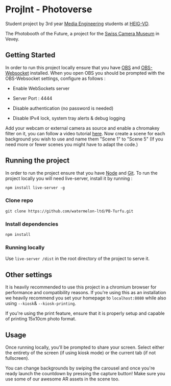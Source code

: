 # ProjInt - Photoverse

Student project by 3rd year [Media Engineering](https://heig-vd.ch/en/education/bachelors-degree-program/media-engineering) students at [HEIG-VD](https://heig-vd.ch/).

The Photobooth of the Future, a project for the [Swiss Camera Museum](https://www.cameramuseum.ch/en/) in Vevey.

## Getting Started

In order to run this project locally ensure that you have [OBS](https://obsproject.com/) and [OBS-Websocket](https://obsproject.com/forum/resources/obs-websocket-remote-control-obs-studio-from-websockets.466/) installed. When you open OBS you should be prompted with the OBS-Websocket settings, configure as follows :

- Enable WebSockets server 

- Server Port : 4444

- Disable authentication (no password is needed)

- Disable IPv4 lock, system tray alerts & debug logging

Add your webcam or external camera as source and enable a chromakey filter on it, you can follow a video tutorial [here](https://www.youtube.com/watch?v=8faHiVALNqE). Now create a scene for each background you wish to use and name them "Scene 1" to "Scene 5" (If you need more or fewer scenes you might have to adapt the code.)

## Running the project

In order to run the project ensure that you have [Node](https://nodejs.org/en/download/) and [Git](https://git-scm.com/download/win).  To run the project locally you will need live-server, install it by running :

`npm install live-server -g` 

### Clone repo

`git clone https://github.com/watermelon-ltd/PB-Turfu.git`

### Install dependencies

`npm install`

### Running locally

Use `live-server /dist` in the root directory of the project to serve it.

## Other settings

It is heavily recommended to use this project in a chromium browser for performance and compatibility reasons. If you're using this as an installation we heavily recommend you set your homepage to `localhost:8080` while also using `--kiosk`& `--kiosk-printing`.

If you're using the print feature, ensure that it is properly setup and capable of printing 15x10cm photo format.

## Usage

Once running locally, you'll be prompted to share your screen. Select either the entirety of the screen (if using kiosk mode) or the current tab (if not fullscreen). 

You can change backgrounds by swiping the carousel and once you're ready launch the countdown by pressing the capture button! Make sure you use some of our awesome AR assets in the scene too.
